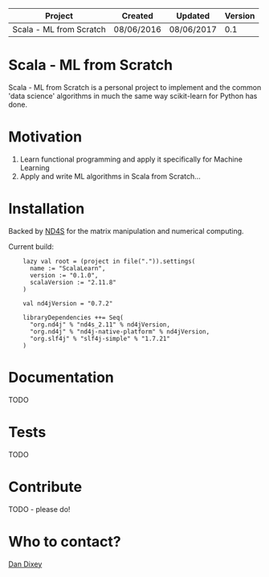 
| Project                  | Created    | Updated    | Version |
|--------------------------|------------|------------|---------|
| Scala - ML from Scratch  | 08/06/2016 | 08/06/2017 | 0.1     |

# Scala - ML from Scratch

Scala - ML from Scratch is a personal project to implement and the common 'data science' algorithms in much the same way scikit-learn for Python has done. 

# Motivation

1.  Learn functional programming and apply it specifically for Machine Learning
2.  Apply and write ML algorithms in Scala from Scratch...

# Installation

Backed by [ND4S](https://github.com/deeplearning4j/nd4s) for the matrix manipulation and numerical computing.

Current build:

```
    lazy val root = (project in file(".")).settings(
      name := "ScalaLearn",
      version := "0.1.0",
      scalaVersion := "2.11.8"
    )
    
    val nd4jVersion = "0.7.2"
    
    libraryDependencies ++= Seq(
      "org.nd4j" % "nd4s_2.11" % nd4jVersion,
      "org.nd4j" % "nd4j-native-platform" % nd4jVersion,
      "org.slf4j" % "slf4j-simple" % "1.7.21"
    )
```

# Documentation

TODO

# Tests

TODO

# Contribute

TODO - please do!

# Who to contact?

[Dan Dixey](mailto:dan.dixey@gmail.com)
